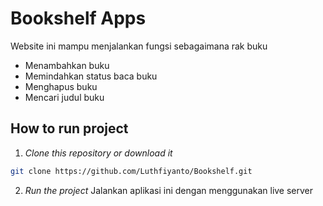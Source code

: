 # Bookshelf Apps

Website ini mampu menjalankan fungsi sebagaimana rak buku

- Menambahkan buku
- Memindahkan status baca buku
- Menghapus buku
- Mencari judul buku

## How to run project

1. _Clone this repository or download it_

```bash
git clone https://github.com/Luthfiyanto/Bookshelf.git
```

2. _Run the project_
   Jalankan aplikasi ini dengan menggunakan live server
